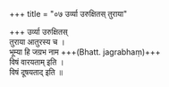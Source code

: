 +++
title = "०७ उर्व्या उरुक्षितस् तुराया"

+++
उर्व्या उरुक्षितस्  
तुराया आतुरस्य च ।  
भूम्या हि जग्रभ नाम +++(Bhatt. jagrabhaṃ)+++  
विषं वारयताम् इति ।  
विषं दूषयताद् इति ॥